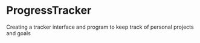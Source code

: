 # ProgressTracker
Creating a tracker interface and program to keep track of personal projects and goals

